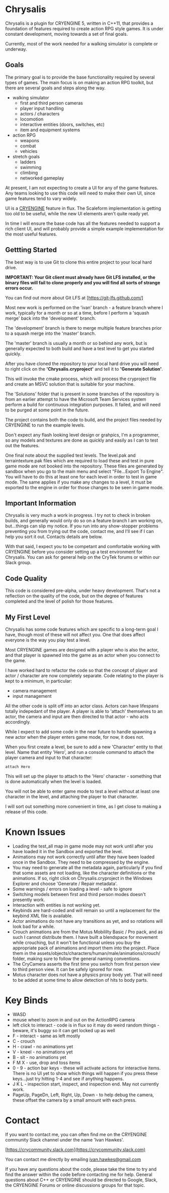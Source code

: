 # Chrysalis

Chrysalis is a plugin for CRYENGINE 5, written in C++11, that provides a foundation of features required to create action RPG style games. It is under constant development, moving towards a set of final goals.

Currently, most of the work needed for a walking simulator is complete or underway.

## Goals

The primary goal is to provide the base functionality required by several types of games. The main focus is on making an action RPG toolkit, but there are several goals and steps along the way.

*   walking simulator
    *   first and third person cameras
    *   player input handling
    *   actors / characters
    *   locomotion
    *   interactive entities (doors, switches, etc)
    *   item and equipment systems
*   action RPG
    *   weapons
    *   combat
    *   vehicles
*   stretch goals
    *   ladders
    *   swimming
    *   climbing
    *   networked gameplay

At present, I am not expecting to create a UI for any of the game features. Any teams looking to use this code will need to make their own UI, since game features tend to vary widely.

UI is a [CRYENGINE](https://www.cryengine.com/) feature in flux. The Scaleform implementation is getting too old to be useful, while the new UI elements aren't quite ready yet.

In time I will ensure the base code has all the features needed to support a rich client UI, and will probably provide a simple example implementation for the most useful features.

## Gettting Started

The best way is to use Git to clone this entire project to your local hard drive.

**IMPORTANT: Your Git client must already have Git LFS installed, or the binary files will fail to clone properly and you will find all sorts of strange errors occur.**

You can find out more about Git LFS at [https://git-lfs.github.com/]

Most new work is performed on the 'ivan' branch - a feature branch where I work, typically for a month or so at a time, before I perform a 'squash merge' back into the 'development' branch.

The 'development' branch is there to merge multiple feature branches prior to a squash merge into the 'master' branch.

The 'master' branch is usually a month or so behind any work, but is generally expected to both build and have a test level to get you started quickly.

After you have cloned the repository to your local hard drive you will need to right click on the **'Chrysalis.cryproject'** and tell it to **'Generate Solution'**.

This will invoke the cmake process, which will process the cryproject file and create an MSVC solution that is suitable for your machine.

The 'Solutions' folder that is present in some branches of the repository is from an earlier attempt to have the Microsoft Team Services system perform a build for continuous integration purposes. It failed, and will need to be purged at some point in the future.

The project contains both the code to build, and the project files needed by CRYENGINE to run the example levels.

Don't expect any flash looking level design or grahpics, I'm a programmer, so any models and textures are done as quickly and easily as I can to test out the features.

One final note about the supplied test levels. The level.pak and terraintexture.pak files which are required to load these and test in pure game mode are not booked into the repository. These files are generated by sandbox when you go to the main menu and select "File...Export To Engine". You will have to do this at least one for each level in order to test in game mode. The same applies if you make any changes to a level, it must be exported to the engine in order for those changes to be seen in game mode.

## Important Information

Chrysalis is very much a work in progress. I try not to check in broken builds, and generally would only do so on a feature branch I am working on, but...things can slip my notice. If you run into any show-stopper problems preventing you from trying out the code, contact me, and I'll see if I can help you sort it out. Contacts details are below.

With that said, I expect you to be competant and comfortable working with CRYENGINE before you consider setting up a test environment for Chrysalis. You can ask for general help on the CryTek forums or within our Slack group.

## Code Quality

This code is considered pre-alpha, under heavy development. That's not a reflection on the quality of the code, but on the degree of features completed and the level of polish for those features.

## My First Level

Chrysalis has some code features which are specific to a long-term goal I have, though most of these will not affect you. One that does affect everyone is the way you play test a level.

Most CRYENGINE games are designed with a player who is also the actor, and that player is spawned into the game as an actor when you connect to the game.

I have worked hard to refactor the code so that the concept of player and actor / character are now completely separate. Code relating to the player is kept to a minimum, in particular:

*   camera management
*   input management

All the other code is split off into an actor class. Actors can have lifespans totally indepedant of the player. A player is able to 'attach' themselves to an actor, the camera and input are then directed to that actor - who acts accordingly.

While I expect to add some code in the near future to handle spawning a new actor when the player enters game mode, for now, it does not.

When you first create a level, be sure to add a new 'Character' entity to that level. Name that entity 'Hero', and run a console command to attach the player camera and input to that character:

```
attach Hero
```

This will set up the player to attach to the 'Hero' character - something that is done automatically when the level is loaded.

You will not be able to enter game mode to test a level without at least one character in the level, and attaching the player to that character.

I will sort out something more convenient in time, as I get close to making a release of this code.

# Known Issues

* Loading the test_all map in game mode may not work until after you have loaded it in the Sandbox and exported the level.
* Animations may not work correctly until after they have been loaded once in the Sandbox. They need to be compressed by the engine.
* You may need to generate all the metadata again, particularly if you find that some assets are not loading, like the character definitions or the animations. If so, right click on Chrysalis.cryproject in the Windows Explorer and choose 'Generate / Repair metadata'.
* Some warnings / errors on loading a level - safe to ignore
* Switching models between first and third person modes doesn't presently work.
* Interaction with entities is not working yet.
* Keybinds are hard-coded and will remain so until a replacement for the keybind XML file is available.
* Actor animations do not have any transitions as yet, and so rotations will look bad for a while.
* Crouch animations are from the Motus Mobililty Basic / Pro pack, and as such I cannot distribute them. I have built a blendspace for movement while crouching, but it won't be functional unless you buy the appropriate pack of animations and import them into the project. Place them in the assets/objects/characters/human/male/animations/crouch/ folder, making sure to follow the general naming conventions.
* The CryCamera asserts the first time you switch from first person view to third person view. It can be safely ignored for now.
* Motus character does not have a physics proxy body yet. That will need to be added at some time to allow detection of hits to body parts.

# Key Binds

* WASD
* mouse wheel to zoom in and out on the ActionRPG camera
* left click to interact - code is in flux so it may do weird random things - beware, it's buggy so it can get locked up as well
* F - interact - same as left mostly
* C - crouch
* H - crawl - no animations yet
* V - kneel - no animations yet
* B - sit - no animations yet
* F M X - use, drop and toss items
* 0 - 9 - action bar keys - these will activate actions for interactive items. There is no UI yet to show which things will happen if you press these keys...just try hitting 1-4 and see if anything happens.
* J K L - inspection start, inspect, and inspection end. May not currently work.
* PageUp, PageDn, Left, Right, Up, Down - to help debug the camera, these offset the camera by a small amount with each press.

# Contact

If you want to contact me, you can often find me on the CRYENGINE community Slack channel under the name 'Ivan Hawkes'.

[https://crycommunity.slack.com](https://crycommunity.slack.com)

You can contact me directly by emailing ivan.hawkes@gmail.com

If you have any questions about the code, please take the time to try and find the answer within the code before contacting me for help. General questions about C++ or CRYENGINE should be directed to Google, Slack, the CRYENGINE Forums or online discussions groups for that topic.